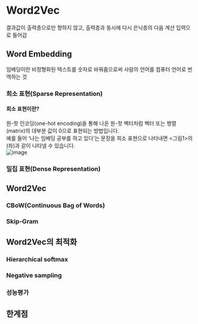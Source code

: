 # Word2Vec
결과값이 출력층으로만 향하지 않고, 출력층과 동시에 다시 은닉층의 다음 계산 입력으로 들어감

## Word Embedding
임베딩이란 비정형화된 텍스트를 숫자로 바꿔줌으로써 사람의 언어를 컴퓨터 언어로 번역하는 것

### 희소 표현(Sparse Representation)
#### 희소 표현이란?
원-핫 인코딩(one-hot encoding)을 통해 나온 원-핫 벡터처럼 벡터 또는 행렬(matrix)의 대부분 값이 0으로 표현되는 방법입니다.  
예를 들어 ‘나는 임베딩 공부를 하고 있다’는 문장을 희소 표현으로 나타내면 <그림1>의 (좌)과 같이 나타낼 수 있습니다.  
![image](https://github.com/mjkim0819/NI2L_STUDY/assets/108729047/237035bf-6018-4bf5-8c83-b5d982ea1034)  

### 밀집 표현(Dense Representation)

## Word2Vec
### CBoW(Continuous Bag of Words)
### Skip-Gram

## Word2Vec의 최적화
### Hierarchical softmax
### Negative sampling
### 성능평가

## 한계점
